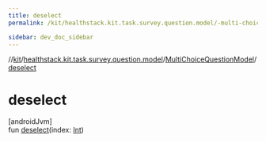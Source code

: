 ```yaml
---
title: deselect
permalink: /kit/healthstack.kit.task.survey.question.model/-multi-choice-question-model/deselect.html

sidebar: dev_doc_sidebar
---
```

//[kit](../../../kit.html)/[healthstack.kit.task.survey.question.model](../index.html)/[MultiChoiceQuestionModel](index.html)/[deselect](deselect.html)



# deselect



[androidJvm]\
fun [deselect](deselect.html)(index: [Int](https://kotlinlang.org/api/latest/jvm/stdlib/kotlin/-int/index.html))




